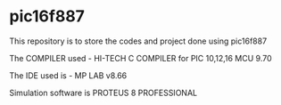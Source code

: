 # pic16f887
This repository is to store the codes and project done using pic16f887

The COMPILER used - HI-TECH C COMPILER for PIC 10,12,16 MCU 9.70

The IDE used is - MP LAB v8.66

Simulation software is PROTEUS 8 PROFESSIONAL
